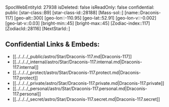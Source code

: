 ﻿---
location: [52.91,110.95,300]
type: Star
tags:
- astro/Star

---
SpocWebEntityId: 27938
isDeleted: false
isReadOnly: false
confidential: public
[star-class::B9]
[star-class-id::28188]
[Mass-sol::]
[name::Draconis-117]
[geo-alt::300]
[geo-lon::-110.95]
[geo-lat::52.91]
[geo-lon-v::-0.002]
[geo-lat-v::0.03]
[bright-min::45]
[bright-max::45]
[Zodiac-index::117]
[ZodiacId::28116]
[NextStarId::]



## Confidential Links & Embeds: 
- [[../../../_public/astro/Star/Draconis-117.md|Draconis-117]] 
- [[../../../_internal/astro/Star/Draconis-117.internal.md|Draconis-117.internal]] 
- [[../../../_protect/astro/Star/Draconis-117.protect.md|Draconis-117.protect]] 
- [[../../../_private/astro/Star/Draconis-117.private.md|Draconis-117.private]] 
- [[../../../_personal/astro/Star/Draconis-117.personal.md|Draconis-117.personal]] 
- [[../../../_secret/astro/Star/Draconis-117.secret.md|Draconis-117.secret]]

